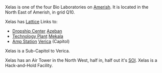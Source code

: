 Xelas is one of the four Bio Laboratories on [Amerish](../locations/Amerish.md).
It is located in the North East of Amerish, in grid Q10.

Xelas has [Lattice](../terminology/Lattice.md) Links to:

- [Dropship Center](../locations/Dropship_Center.md) [Azeban](Azeban.md)
- [Technology Plant](../locations/Technology_Plant.md) [Mekala](Mekala.md)
- [Amp Station](../locations/Amp_Station.md) [Verica](Verica.md) (Capitol)

Xelas is a Sub-Capitol to Verica.

Xelas has an Air Tower in the North West, half in, half out it's
[SOI](../locations/Sphere_of_Influence.md). Xelas is a Hack-and-Hold Facility.

<!--[Category:Facilities](Category:Facilities.md)-->
